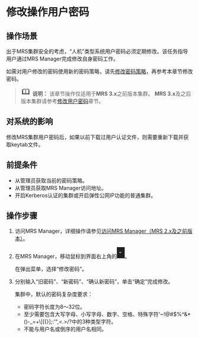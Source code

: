# 修改操作用户密码<a name="mrs_01_0350"></a>

## 操作场景<a name="scf88a9801b16419eb3be65a65c3deeb3"></a>

出于MRS集群安全的考虑，“人机”类型系统用户密码必须定期修改。该任务指导用户通过MRS Manager完成修改自身密码工作。

如需对用户修改的密码使用新的密码策略，请先[修改密码策略](修改密码策略-164.md)，再参考本章节修改密码。

>![](public_sys-resources/icon-note.gif) **说明：** 
>该章节操作仅适用于**MRS 3.x**之前版本集群。
>**MRS 3.x**及之后版本集群请参考[修改用户密码](修改用户密码.md)章节。

## 对系统的影响<a name="saa95164d557f47c598a68173264ab711"></a>

修改MRS集群用户密码后，如果以前下载过用户认证文件，则需要重新下载并获取keytab文件。

## 前提条件<a name="s52f4da4c08644cb196d0fd15d3b70e28"></a>

-   从管理员获取当前的密码策略。
-   从管理员获取MRS Manager访问地址。
-   开启Kerberos认证的集群或开启弹性公网IP功能的普通集群。

## 操作步骤<a name="s3349e4a6765c46b8be8f1e0af39a0c04"></a>

1.  访问MRS Manager，详细操作请参见[访问MRS Manager（MRS 2.x及之前版本）](访问MRS-Manager（MRS-2-x及之前版本）.md)。
2.  在MRS Manager，移动鼠标到界面右上角的![](figures/icon_mrs_loginout-111.jpg)。

    在弹出菜单，选择“修改密码”。

3.  分别输入“旧密码”、“新密码”、“确认新密码”，单击“确定”完成修改。

    集群中，默认的密码复杂度要求：

    -   密码字符长度为8～32位。
    -   至少需要包含大写字母、小写字母、数字、空格、特殊字符'\~!@\#$%^&\*\(\)-\_=+\\|\[\{\}\];:'",<.\>/?中的3种类型字符。
    -   不能与用户名或倒序的用户名相同。


